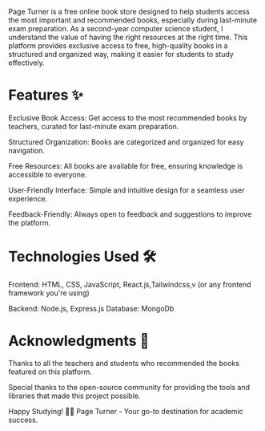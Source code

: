 Page Turner is a free online book store designed to help students access the most important and recommended books, especially during last-minute exam preparation. As a second-year computer science student, I understand the value of having the right resources at the right time. This platform provides exclusive access to free, high-quality books in a structured and organized way, making it easier for students to study effectively.
<br/>
<h1>Features ✨</h2>
Exclusive Book Access: Get access to the most recommended books by teachers, curated for last-minute exam preparation.

Structured Organization: Books are categorized and organized for easy navigation.

Free Resources: All books are available for free, ensuring knowledge is accessible to everyone.

User-Friendly Interface: Simple and intuitive design for a seamless user experience.

Feedback-Friendly: Always open to feedback and suggestions to improve the platform.
<br>
<h1>Technologies Used 🛠️</h1>
Frontend: HTML, CSS, JavaScript, React.js,Tailwindcss,v (or any frontend framework you're using)

Backend: Node.js, Express.js
Database: MongoDb
<br>
<h1>Acknowledgments 🙏</h1>
Thanks to all the teachers and students who recommended the books featured on this platform.

Special thanks to the open-source community for providing the tools and libraries that made this project possible.

Happy Studying! 📖✨
Page Turner - Your go-to destination for academic success.
